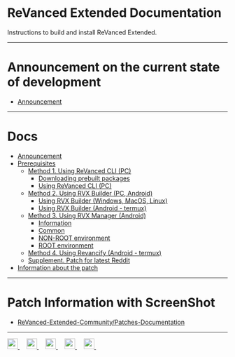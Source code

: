 # ReVanced Extended Documentation

Instructions to build and install ReVanced Extended.
___
# Announcement on the current state of development
- [Announcement](https://github.com/inotia00/revanced-documentation/blob/main/docs/announcement.md)
___
# Docs

- [Announcement](https://github.com/inotia00/revanced-documentation/blob/main/docs/announcement.md)
- [Prerequisites](https://github.com/inotia00/revanced-documentation/blob/main/docs/prerequisites.md)
  - [Method 1. Using ReVanced CLI (PC)](https://github.com/inotia00/revanced-documentation/blob/main/docs/revanced-cli.md)
    - [Downloading prebuilt packages](https://github.com/inotia00/revanced-documentation/blob/main/docs/revanced-cli.md#downloading-the-packages)
    - [Using ReVanced CLI (PC)](https://github.com/inotia00/revanced-documentation/blob/main/docs/revanced-cli.md#using-revanced-cli-pc)
  - [Method 2. Using RVX Builder (PC, Android)](https://github.com/inotia00/revanced-documentation/blob/main/docs/rvx-builder.md)
    - [Using RVX Builder (Windows, MacOS, Linux)](https://github.com/inotia00/revanced-documentation/blob/main/docs/rvx-builder.md#using-rvx-builder-windows--macos--linux)
    - [Using RVX Builder (Android - termux)](https://github.com/inotia00/revanced-documentation/blob/main/docs/rvx-builder.md#using-rvx-builder-android---termux)
  - [Method 3. Using RVX Manager (Android)](https://github.com/inotia00/revanced-documentation/blob/main/docs/rvx-manager.md)
    - [Information](https://github.com/inotia00/revanced-documentation/blob/main/docs/rvx-manager.md#information)
    - [Common](https://github.com/inotia00/revanced-documentation/blob/main/docs/rvx-manager.md#common)
    - [NON-ROOT environment](https://github.com/inotia00/revanced-documentation/blob/main/docs/rvx-manager.md#non-root-environment)
    - [ROOT environment](https://github.com/inotia00/revanced-documentation/blob/main/docs/rvx-manager.md#root-environment)
  - [Method 4. Using Revancify (Android - termux)](https://github.com/inotia00/revanced-documentation/blob/main/docs/revancify.md)
  - [Supplement. Patch for latest Reddit](https://github.com/inotia00/revanced-documentation/blob/main/docs/latest-reddit-patch-info.md)
- [Information about the patch](https://github.com/inotia00/revanced-documentation/blob/main/docs/information-about-patches.md)
___
# Patch Information with ScreenShot

- [ReVanced-Extended-Community/Patches-Documentation](https://github.com/ReVanced-Extended-Community/Patches-Documentation#patches-with-screenshots)
___
<p align="left">
    <a href="https://github.com/inotia00/ReVanced_Extended">
        <picture>
            <source height="24px" media="(prefers-color-scheme: dark)" srcset="https://i.ibb.co/dMMmCrW/Git-Hub-Mark.png" />
            <img height="24px" src="https://i.ibb.co/9wV3HGF/Git-Hub-Mark-Light.png" />
        </picture>
    </a>&nbsp;&nbsp;&nbsp;
    <a href="https://reddit.com/r/revancedextended">
        <img height="24px" src="https://user-images.githubusercontent.com/13122796/178032351-9d9d5619-8ef7-470a-9eec-2744ece54553.png" />
    </a>&nbsp;&nbsp;&nbsp;
    <a href="https://t.me/revanced_extended">
        <img height="24px" src="https://user-images.githubusercontent.com/13122796/178032213-faf25ab8-0bc3-4a94-a730-b524c96df124.png" />
    </a>&nbsp;&nbsp;&nbsp;
    <a href="https://t.me/revanced_extended_chat">
        <img height="24px" src="https://user-images.githubusercontent.com/13122796/178032213-faf25ab8-0bc3-4a94-a730-b524c96df124.png" />
    </a>&nbsp;&nbsp;&nbsp;
    <a href="https://t.me/revanced_extended_repo">
        <img height="24px" src="https://user-images.githubusercontent.com/13122796/178032213-faf25ab8-0bc3-4a94-a730-b524c96df124.png" />
    </a>&nbsp;&nbsp;&nbsp;
</p>